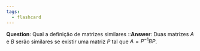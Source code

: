 ```yaml
---
tags:
  - flashcard
---
```

**Question**:  Qual a definição de matrizes similares    ::**Answer**: Duas matrizes $A$ e $B$ serão similares se existir uma matriz $P$ tal que $A = P^{-1} B P$.
<!--SR:!2024-10-20,97,290-->